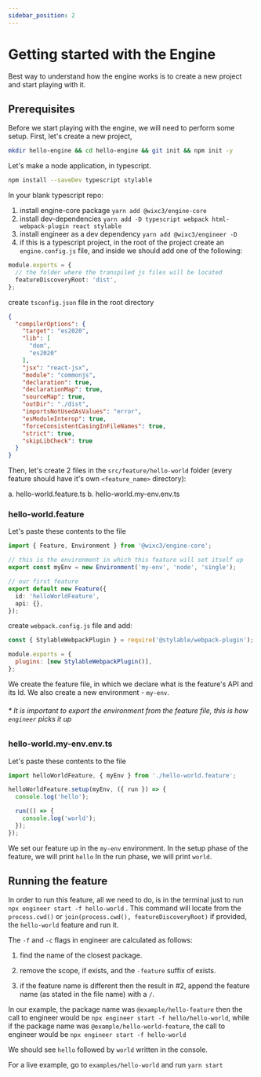 ```yaml
---
sidebar_position: 2
---
```


# Getting started with the Engine

Best way to understand how the engine works is to create a new project and start playing with it.

## Prerequisites

Before we start playing with the engine, we will need to perform some setup.
First, let's create a new project, 

```bash
mkdir hello-engine && cd hello-engine && git init && npm init -y
```

Let's make a node application, in typescript. 
```bash
npm install --saveDev typescript stylable

```

In your blank typescript repo:

1. install engine-core package `yarn add @wixc3/engine-core`
2. install dev-dependencies `yarn add -D typescript webpack html-webpack-plugin react stylable`
3. install engineer as a dev dependency `yarn add @wixc3/engineer -D`
4. if this is a typescript project, in the root of the project create an `engine.config.js` file, and inside we should
   add one of the following:

```ts
module.exports = {
  // the folder where the transpiled js files will be located
  featureDiscoveryRoot: 'dist',
};
```

create `tsconfig.json` file in the root directory

```json
{
  "compilerOptions": {
    "target": "es2020",
    "lib": [
      "dom",
      "es2020"
    ],
    "jsx": "react-jsx",
    "module": "commonjs",
    "declaration": true,
    "declarationMap": true,
    "sourceMap": true,
    "outDir": "./dist",
    "importsNotUsedAsValues": "error",
    "esModuleInterop": true,
    "forceConsistentCasingInFileNames": true,
    "strict": true,
    "skipLibCheck": true
  }
}
```

Then, let's create 2 files in the `src/feature/hello-world` folder (every feature should have it's own `<feature_name>`
directory):

a. hello-world.feature.ts
b. hello-world.my-env.env.ts

### hello-world.feature

Let's paste these contents to the file

```ts
import { Feature, Environment } from '@wixc3/engine-core';

// this is the environment in which this feature will set itself up
export const myEnv = new Environment('my-env', 'node', 'single');

// our first feature
export default new Feature({
  id: 'helloWorldFeature',
  api: {},
});
```

create `webpack.config.js` file and add:

```js
const { StylableWebpackPlugin } = require('@stylable/webpack-plugin');

module.exports = {
  plugins: [new StylableWebpackPlugin()],
};
```

We create the feature file, in which we declare what is the feature's API and its Id.
We also create a new environment - `my-env`.

###### \* It is important to export the environment from the feature file, this is how `engineer` picks it up

### hello-world.my-env.env.ts

Let's paste these contents to the file

```ts
import helloWorldFeature, { myEnv } from './hello-world.feature';

helloWorldFeature.setup(myEnv, ({ run }) => {
  console.log('hello');

  run(() => {
    console.log('world');
  });
});
```

We set our feature up in the `my-env` environment.
In the setup phase of the feature, we will print `hello`
In the run phase, we will print `world`.

## Running the feature

In order to run this feature, all we need to do, is in the terminal just to run `npx engineer start -f hello-world` .
This command will locate from the `process.cwd()` or `join(process.cwd(), featureDiscoveryRoot)` if provided,
the `hello-world` feature and run it.

The `-f` and `-c` flags in engineer are calculated as follows:

1. find the name of the closest package.

2. remove the scope, if exists, and the `-feature` suffix of exists.

3. if the feature name is different then the result in #2, append the feature name (as stated in the file name) with
   a `/`.

In our example, the package name was `@example/hello-feature` then the call to engineer would
be `npx engineer start -f hello/hello-world`, while if the package name was `@example/hello-world-feature`, the call to
engineer would be `npx engineer start -f hello-world`

We should see `hello` followed by `world` written in the console.

For a live example, go to `examples/hello-world` and run `yarn start`
